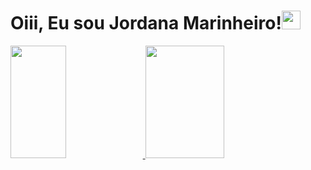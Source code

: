<h1> Oiii, Eu sou Jordana Marinheiro!<img src="https://raw.githubusercontent.com/kaueMarques/kaueMarques/master/hi.gif" width="30px"></h1>
<div>
<a href="htpps://github.com/jordana-marinheiro">
<img width="42%" img height="180em" src=https://github-readme-stats.vercel.app/api?username=jordana-marinheiro&theme=dracula&show_icons=true&include_all_comits=true&count_private=true
"/>                   
<img width="50%" img height="180em" src=https://github-readme-stats.vercel.app/api/top-langs/?username=jordana-marinheiro&langs_count=8&theme=dracula"/>
</div>
 

